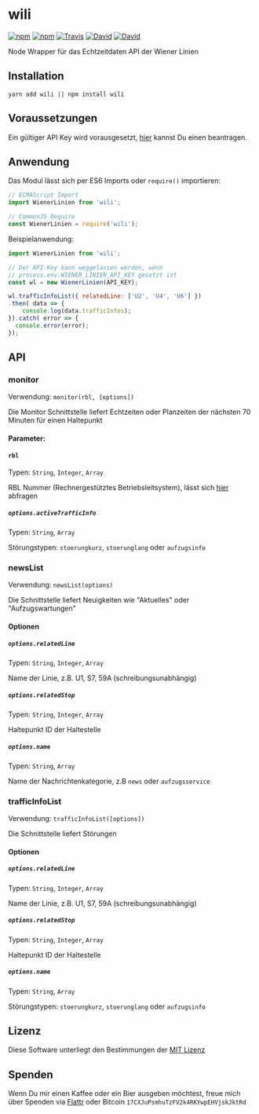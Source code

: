 # wili

[![npm](https://img.shields.io/npm/l/wili.svg?style=flat-square)](https://www.npmjs.org/package/wili)
[![npm](https://img.shields.io/npm/v/wili.svg?style=flat-square)](https://www.npmjs.org/package/wili)
[![Travis](https://img.shields.io/travis/idleberg/node-wili.svg?style=flat-square)](https://travis-ci.org/idleberg/node-wili)
[![David](https://img.shields.io/david/idleberg/node-wili.svg?style=flat-square)](https://david-dm.org/idleberg/node-wili)
[![David](https://img.shields.io/david/dev/idleberg/node-wili.svg?style=flat-square)](https://david-dm.org/idleberg/node-wili?type=dev)

Node Wrapper für das Echtzeitdaten API der Wiener Linien

## Installation

`yarn add wili || npm install wili`

## Voraussetzungen

Ein gültiger API Key wird vorausgesetzt, [hier](https://www.wien.gv.at/formularserver2/user/formular.aspx?pid=3b49a23de1ff43efbc45ae85faee31db&pn=B0718725a79fb40f4bb4b7e0d2d49f1d1) kannst Du einen beantragen. 

## Anwendung

Das Modul lässt sich per ES6 Imports oder `require()` importieren:

```js
// ECMAScript Import
import WienerLinien from 'wili';

// CommonJS Require
const WienerLinien = require('wili');
```

Beispielanwendung:

```js
import WienerLinien from 'wili';

// Der API-Key kann weggelassen werden, wenn
// process.env.WIENER_LINIEN_API_KEY gesetzt ist
const wl = new WienerLinien(API_KEY);

wl.trafficInfoList({ relatedLine: ['U2', 'U4', 'U6'] })
.then( data => {
    console.log(data.trafficInfos);
}).catch( error => {
  console.error(error);
});
```

## API

### monitor

Verwendung: `monitor(rbl, [options])`

Die Monitor Schnittstelle liefert Echtzeiten oder Planzeiten der nächsten 70 Minuten für einen Haltepunkt

#### Parameter:

#### `rbl`

Typen: `String`, `Integer`, `Array`

RBL Nummer (Rechnergestütztes Betriebsleitsystem), lässt sich [hier](https://till.mabe.at/rbl/?line=214433687&station=231116899) abfragen

##### `options.activeTrafficInfo`

Typen: `String`, `Array`

Störungstypen: `stoerungkurz`, `stoerunglang` oder `aufzugsinfo`

### newsList

Verwendung: `newsList(options)`

Die Schnittstelle liefert Neuigkeiten wie "Aktuelles" oder "Aufzugswartungen"

#### Optionen

##### `options.relatedLine`

Typen: `String`, `Integer`, `Array`

Name der Linie, z.B. U1, S7, 59A (schreibungsunabhängig)

##### `options.relatedStop`

Typen: `String`, `Integer`, `Array`

Haltepunkt ID der Haltestelle

##### `options.name`

Typen: `String`, `Array`

Name der Nachrichtenkategorie, z.B `news` oder `aufzugsservice`

### trafficInfoList

Verwendung: `trafficInfoList([options])`

Die Schnittstelle liefert Störungen

#### Optionen

##### `options.relatedLine`

Typen: `String`, `Integer`, `Array`

Name der Linie, z.B. U1, S7, 59A (schreibungsunabhängig)

##### `options.relatedStop`

Typen: `String`, `Integer`, `Array`

Haltepunkt ID der Haltestelle

##### `options.name`

Typen: `String`, `Array`

Störungstypen: `stoerungkurz`, `stoerunglang` oder `aufzugsinfo`

## Lizenz

Diese Software unterliegt den Bestimmungen der [MIT Lizenz](https://opensource.org/licenses/MIT)

## Spenden

Wenn Du mir einen Kaffee oder ein Bier ausgeben möchtest, freue mich über Spenden via [Flattr](https://flattr.com/submit/auto?user_id=idleberg&url=https://github.com/idleberg/node-wili) oder Bitcoin `17CXJuPsmhuTzFV2k4RKYwpEHVjskJktRd`
